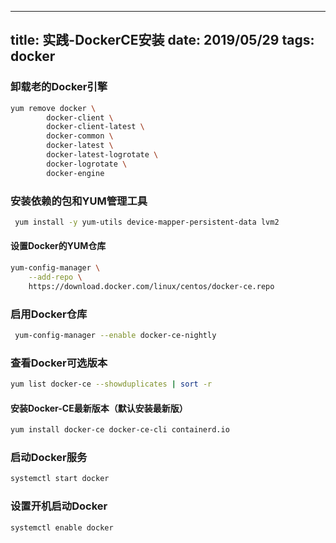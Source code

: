 
---
title: 实践-DockerCE安装
date: 2019/05/29
tags: 
   docker
---

### 卸载老的Docker引擎

```bash
yum remove docker \
        docker-client \
        docker-client-latest \
        docker-common \
        docker-latest \
        docker-latest-logrotate \
        docker-logrotate \
        docker-engine
```

### 安装依赖的包和YUM管理工具

```bash
 yum install -y yum-utils device-mapper-persistent-data lvm2
```
#### 设置Docker的YUM仓库

```bash
yum-config-manager \
    --add-repo \
    https://download.docker.com/linux/centos/docker-ce.repo
```

### 启用Docker仓库

```bash
 yum-config-manager --enable docker-ce-nightly
```

### 查看Docker可选版本

```bash
yum list docker-ce --showduplicates | sort -r
```

#### 安装Docker-CE最新版本（默认安装最新版）

```bash
yum install docker-ce docker-ce-cli containerd.io
```

### 启动Docker服务

```bash
systemctl start docker
```
### 设置开机启动Docker

```bash
systemctl enable docker
```


